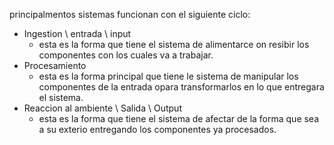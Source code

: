 principalmentos sistemas funcionan con el siguiente ciclo:

- Ingestion \ entrada \ input
	- esta es la forma que tiene el sistema de alimentarce on resibir los componentes con los cuales va a trabajar.
- Procesamiento
	- esta es la forma principal que tiene le sistema de manipular los componentes de la entrada opara transformarlos en lo que entregara el sistema.
- Reaccion al ambiente \ Salida \ Output
	- esta es la forma que tiene el sistema de afectar de la forma que sea a su exterio entregando los componentes ya procesados.